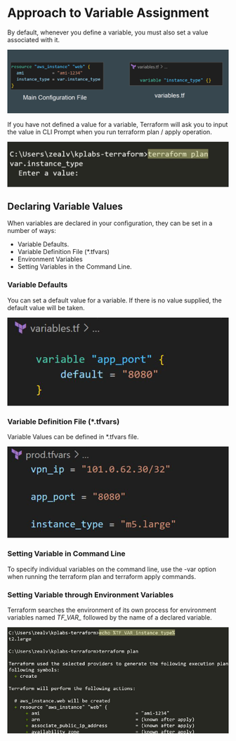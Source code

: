 # Approach to Variable Assignment

By default, whenever you define a variable, you must also set a value
associated with it.

![MY Image](images/image1.png)

If you have not defined a value for a variable, Terraform will ask you to input the
value in CLI Prompt when you run terraform plan / apply operation.


![MY Image](images/image2.png)

## Declaring Variable Values

When variables are declared in your configuration, they can be set in a number
of ways:

- Variable Defaults.
- Variable Definition File (*.tfvars)
- Environment Variables
- Setting Variables in the Command Line.

### Variable Defaults

You can set a default value for a variable.
If there is no value supplied, the default value will be taken.

![MY Image](images/image3.png)

### Variable Definition File (*.tfvars)

Variable Values can be defined in *.tfvars file.

![MY Image](images/image4.png)

### Setting Variable in Command Line

To specify individual variables on the command line, use the -var option when
running the terraform plan and terraform apply commands.

### Setting Variable through Environment Variables

Terraform searches the environment of its own process for environment
variables named *TF_VAR_* followed by the name of a declared variable.

![MY Image](images/image5.png)